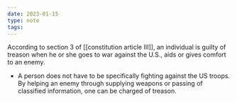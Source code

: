 ```yaml
---
date: 2023-01-15
type: note
tags:
---
```


According to section 3 of [[constitution article III]], an individual is guilty of treason when he or she goes to war against the U.S., aids or gives comfort to an enemy.
- A person does not have to be specifically fighting against the US troops. By helping an enemy through supplying weapons or passing of classified information, one can be charged of treason.
